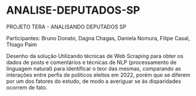 # ANALISE-DEPUTADOS-SP
PROJETO TERA - ANALISANDO DEPUTADOS SP 

Participantes: Bruno Donato, Dagna Chagas, Daniela Nomura, Filipe Casal, Thiago Paim

Desenho da solução
Utilizando técnicas de Web Scraping para obter os dados de posts e comentários
e técnicas de NLP (processamento de linguagem natural) para identificar o teor
das mesmas, comparando as interações entre perfis de políticos eleitos em 2022,
porém que se diferem por um dos fatores do estudo, de modo a averiguar se às 
disparidades ocorrem de fato.

